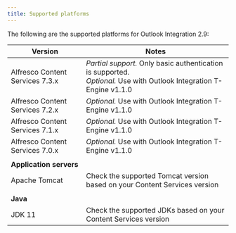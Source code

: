 ```yaml
---
title: Supported platforms
---
```


The following are the supported platforms for Outlook Integration 2.9:

| Version | Notes |
| ------- | ----- |
| Alfresco Content Services 7.3.x | *Partial support.* Only basic authentication is supported.<br>*Optional.* Use with Outlook Integration T-Engine v1.1.0 |
| Alfresco Content Services 7.2.x | *Optional.* Use with Outlook Integration T-Engine v1.1.0 |
| Alfresco Content Services 7.1.x | *Optional.* Use with Outlook Integration T-Engine v1.1.0 |
| Alfresco Content Services 7.0.x | *Optional.* Use with Outlook Integration T-Engine v1.1.0 |
| | |
| **Application servers** | |
| Apache Tomcat | Check the supported Tomcat version based on your Content Services version |
| | |
| **Java** | |
| JDK 11 | Check the supported JDKs based on your Content Services version |
